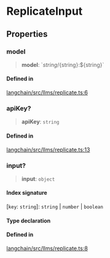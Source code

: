 ReplicateInput
==============

Properties[​](#properties "Direct link to Properties")
------------------------------------------------------

### model[​](#model "Direct link to model")

> **model**: \`${string}/${string}:${string}\`

#### Defined in[​](#defined-in "Direct link to Defined in")

[langchain/src/llms/replicate.ts:6](https://github.com/hwchase17/langchainjs/blob/46e1734/langchain/src/llms/replicate.ts#L6)

### apiKey?[​](#apikey "Direct link to apiKey?")

> **apiKey**: `string`

#### Defined in[​](#defined-in-1 "Direct link to Defined in")

[langchain/src/llms/replicate.ts:13](https://github.com/hwchase17/langchainjs/blob/46e1734/langchain/src/llms/replicate.ts#L13)

### input?[​](#input "Direct link to input?")

> **input**: `object`

#### Index signature[​](#index-signature "Direct link to Index signature")

\[`key`: `string`\]: `string` | `number` | `boolean`

#### Type declaration[​](#type-declaration "Direct link to Type declaration")

#### Defined in[​](#defined-in-2 "Direct link to Defined in")

[langchain/src/llms/replicate.ts:8](https://github.com/hwchase17/langchainjs/blob/46e1734/langchain/src/llms/replicate.ts#L8)